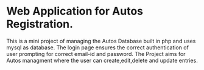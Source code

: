 # Web Application for Autos Registration.

This is a mini project of managing the Autos Database built in php and uses mysql as database. The login page ensures the correct authentication of user prompting for correct email-id and password. The Project aims for Autos managment where the user can create,edit,delete and update entries. 
